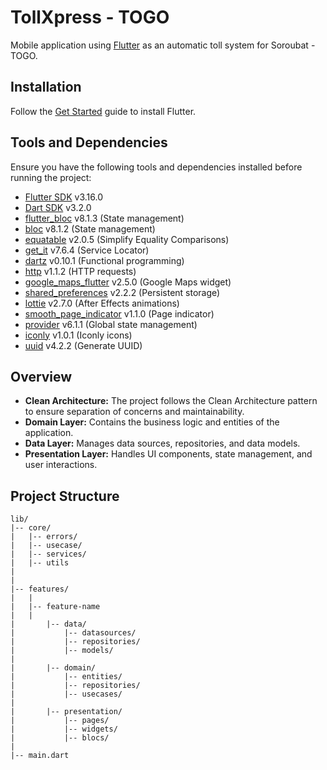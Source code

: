 # TollXpress - TOGO

Mobile application using [Flutter](https://flutter.dev/) as an automatic toll system for Soroubat - TOGO.

## Installation

Follow the [Get Started](https://docs.flutter.dev/get-started/install) guide to install Flutter.


## Tools and Dependencies

Ensure you have the following tools and dependencies installed before running the project:

* [Flutter SDK](https://docs.flutter.dev/get-started/install) v3.16.0
* [Dart SDK](https://dart.dev/get-dart) v3.2.0
* [flutter_bloc](https://pub.dev/packages/flutter_bloc) v8.1.3  (State management)
* [bloc](https://pub.dev/packages/bloc) v8.1.2  (State management)
* [equatable](https://pub.dev/packages/equatable) v2.0.5  (Simplify Equality Comparisons)
* [get_it](https://pub.dev/packages/get_it) v7.6.4  (Service Locator)
* [dartz](https://pub.dev/packages/dartz) v0.10.1  (Functional programming)
* [http](https://pub.dev/packages/http) v1.1.2  (HTTP requests)
* [google_maps_flutter](https://pub.dev/packages/google_maps_flutter) v2.5.0  (Google Maps widget)
* [shared_preferences](https://pub.dev/packages/shared_preferences) v2.2.2  (Persistent storage)
* [lottie](https://pub.dev/packages/lottie) v2.7.0  (After Effects animations)
* [smooth_page_indicator](https://pub.dev/packages/smooth_page_indicator) v1.1.0  (Page indicator)
* [provider](https://pub.dev/packages/provider) v6.1.1  (Global state management)
* [iconly](https://pub.dev/packages/iconly) v1.0.1  (Iconly icons)
* [uuid](https://pub.dev/packages/uuid) v4.2.2  (Generate UUID)



## Overview
* **Clean Architecture:** The project follows the Clean Architecture pattern to ensure separation of concerns and maintainability.
* **Domain Layer:** Contains the business logic and entities of the application.
* **Data Layer:** Manages data sources, repositories, and data models.
* **Presentation Layer:** Handles UI components, state management, and user interactions.


## Project Structure
```
lib/
|-- core/
|   |-- errors/
|   |-- usecase/
|   |-- services/
|   |-- utils
|
|
|-- features/
|   |
|   |-- feature-name
|   |
|       |-- data/
|           |-- datasources/
|           |-- repositories/
|           |-- models/
|
|       |-- domain/
|           |-- entities/
|           |-- repositories/
|           |-- usecases/
|
|       |-- presentation/
|           |-- pages/
|           |-- widgets/
|           |-- blocs/
|
|-- main.dart
```